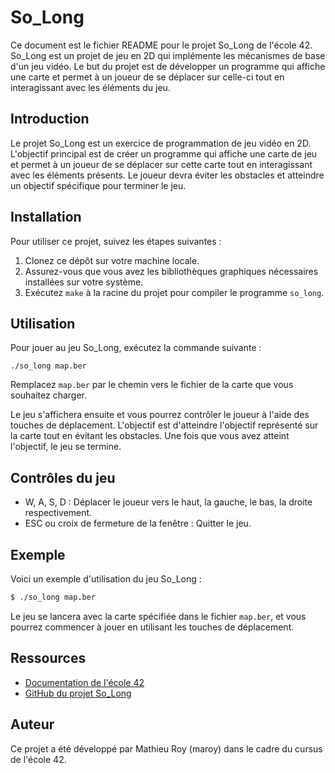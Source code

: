 # So_Long

Ce document est le fichier README pour le projet So_Long de l'école 42. So_Long est un projet de jeu en 2D qui implémente les mécanismes de base d'un jeu vidéo. Le but du projet est de développer un programme qui affiche une carte et permet à un joueur de se déplacer sur celle-ci tout en interagissant avec les éléments du jeu.

## Introduction

Le projet So_Long est un exercice de programmation de jeu vidéo en 2D. L'objectif principal est de créer un programme qui affiche une carte de jeu et permet à un joueur de se déplacer sur cette carte tout en interagissant avec les éléments présents. Le joueur devra éviter les obstacles et atteindre un objectif spécifique pour terminer le jeu.

## Installation

Pour utiliser ce projet, suivez les étapes suivantes :

1. Clonez ce dépôt sur votre machine locale.
2. Assurez-vous que vous avez les bibliothèques graphiques nécessaires installées sur votre système.
3. Exécutez `make` à la racine du projet pour compiler le programme `so_long`.

## Utilisation

Pour jouer au jeu So_Long, exécutez la commande suivante :

```
./so_long map.ber
```

Remplacez `map.ber` par le chemin vers le fichier de la carte que vous souhaitez charger.

Le jeu s'affichera ensuite et vous pourrez contrôler le joueur à l'aide des touches de déplacement. L'objectif est d'atteindre l'objectif représenté sur la carte tout en évitant les obstacles. Une fois que vous avez atteint l'objectif, le jeu se termine.

## Contrôles du jeu

- W, A, S, D : Déplacer le joueur vers le haut, la gauche, le bas, la droite respectivement.
- ESC ou croix de fermeture de la fenêtre : Quitter le jeu.

## Exemple

Voici un exemple d'utilisation du jeu So_Long :

```bash
$ ./so_long map.ber
```

Le jeu se lancera avec la carte spécifiée dans le fichier `map.ber`, et vous pourrez commencer à jouer en utilisant les touches de déplacement.

## Ressources

- [Documentation de l'école 42](https://cdn.intra.42.fr/pdf/pdf/93074/fr.subject.pdf)
- [GitHub du projet So_Long](https://example.com/so_long)

## Auteur

Ce projet a été développé par Mathieu Roy (maroy) dans le cadre du cursus de l'école 42.
